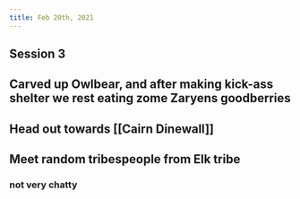 ```yaml
---
title: Feb 20th, 2021
---
```


## Session 3
## Carved up Owlbear, and after making kick-ass shelter we rest eating zome Zaryens goodberries
## Head out towards [[Cairn Dinewall]]
## Meet random tribespeople from Elk tribe
### not very chatty
